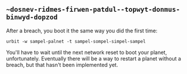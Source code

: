 ## `~dosnev-ridmes-firwen-patdul--topwyt-donmus-binwyd-dopzod`
After a breach, you boot it the same way you did the first time: 

```
urbit -w sampel-palnet -t sampel-sompel-simpel-sampel
```

You'll have to wait until the next network reset to boot your planet, unfortunately. Eventually there will be a way to restart a planet without a breach, but that hasn't been implemented yet.